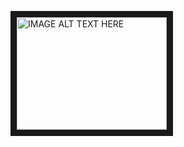 <a href="http://www.youtube.com/watch?feature=player_embedded&v=VTgw4qGWrqw
" target="_blank"><img src="http://img.youtube.com/vi/VTgw4qGWrqw/0.jpg" 
alt="IMAGE ALT TEXT HERE" width="240" height="180" border="10" /></a>
